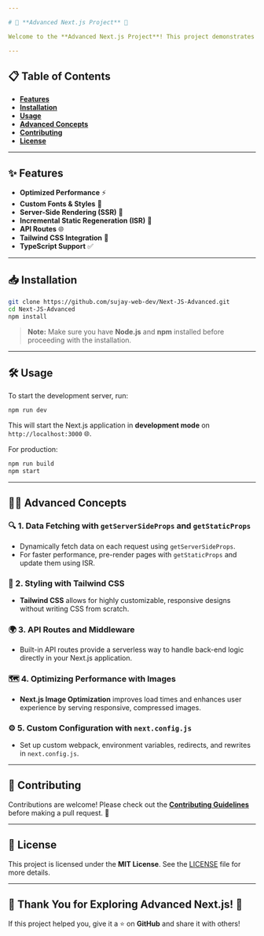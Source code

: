 ```yaml
---

# 🚀 **Advanced Next.js Project** 🚀

Welcome to the **Advanced Next.js Project**! This project demonstrates best practices, optimizations, and advanced techniques for building high-performance applications with Next.js **14**.

---
```


## 📋 **Table of Contents**

- [**Features**](#-features)
- [**Installation**](#-installation)
- [**Usage**](#-usage)
- [**Advanced Concepts**](#-advanced-concepts)
- [**Contributing**](#-contributing)
- [**License**](#-license)

---

## ✨ **Features**

- **Optimized Performance** ⚡
- **Custom Fonts & Styles** 🎨
- **Server-Side Rendering (SSR)** 🔄
- **Incremental Static Regeneration (ISR)** 🔄
- **API Routes** 🌐
- **Tailwind CSS Integration** 💅
- **TypeScript Support** ✅

---

## 📥 **Installation**

```bash
git clone https://github.com/sujay-web-dev/Next-JS-Advanced.git
cd Next-JS-Advanced
npm install
```

> **Note:** Make sure you have **Node.js** and **npm** installed before proceeding with the installation.

---

## 🛠️ **Usage**

To start the development server, run:

```bash
npm run dev
```

This will start the Next.js application in **development mode** on `http://localhost:3000` 🌐.

For production:

```bash
npm run build
npm start
```

---

## 🧑‍💻 **Advanced Concepts**

### 🔍 1. **Data Fetching with `getServerSideProps` and `getStaticProps`**
   - Dynamically fetch data on each request using `getServerSideProps`.
   - For faster performance, pre-render pages with `getStaticProps` and update them using ISR.

### 🎨 2. **Styling with Tailwind CSS**
   - **Tailwind CSS** allows for highly customizable, responsive designs without writing CSS from scratch.
   
### 🌍 3. **API Routes and Middleware**
   - Built-in API routes provide a serverless way to handle back-end logic directly in your Next.js application.

### 🗺️ 4. **Optimizing Performance with Images**
   - **Next.js Image Optimization** improves load times and enhances user experience by serving responsive, compressed images.

### ⚙️ 5. **Custom Configuration with `next.config.js`**
   - Set up custom webpack, environment variables, redirects, and rewrites in `next.config.js`.

---

## 🤝 **Contributing**

Contributions are welcome! Please check out the [**Contributing Guidelines**](./CONTRIBUTING.md) before making a pull request. 🎉

---

## 📄 **License**

This project is licensed under the **MIT License**. See the [LICENSE](./LICENSE) file for more details.

---

## 🎉 **Thank You for Exploring Advanced Next.js!** 🎉

If this project helped you, give it a ⭐ on **GitHub** and share it with others!
